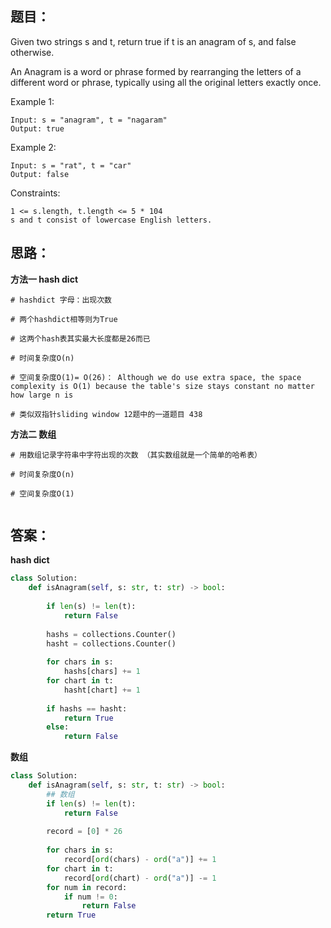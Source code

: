 ## 题目：
Given two strings s and t, return true if t is an anagram of s, and false otherwise.

An Anagram is a word or phrase formed by rearranging the letters of a different word or phrase, typically using all the original letters exactly once.


Example 1:
```
Input: s = "anagram", t = "nagaram"
Output: true
```
Example 2:
```
Input: s = "rat", t = "car"
Output: false
```
Constraints:
```
1 <= s.length, t.length <= 5 * 104
s and t consist of lowercase English letters.
```

## 思路：
**方法一 hash dict**
```
# hashdict 字母：出现次数

# 两个hashdict相等则为True

# 这两个hash表其实最大长度都是26而已

# 时间复杂度O(n)

# 空间复杂度O(1)= O(26)： Although we do use extra space, the space complexity is O(1) because the table's size stays constant no matter how large n is

# 类似双指针sliding window 12题中的一道题目 438
```
**方法二 数组**
```
# 用数组记录字符串中字符出现的次数 （其实数组就是一个简单的哈希表）

# 时间复杂度O(n)

# 空间复杂度O(1)


```
## 答案：
**hash dict**
```python
class Solution:
    def isAnagram(self, s: str, t: str) -> bool:
        
        if len(s) != len(t):
            return False
        
        hashs = collections.Counter()
        hasht = collections.Counter()
        
        for chars in s:
            hashs[chars] += 1
        for chart in t:
            hasht[chart] += 1
            
        if hashs == hasht:
            return True
        else:
            return False

```

**数组**
```python
class Solution:
    def isAnagram(self, s: str, t: str) -> bool:
        ## 数组
        if len(s) != len(t):
            return False
        
        record = [0] * 26
 
        for chars in s:
            record[ord(chars) - ord("a")] += 1
        for chart in t:
            record[ord(chart) - ord("a")] -= 1
        for num in record:
            if num != 0:
                return False
        return True
        

```
